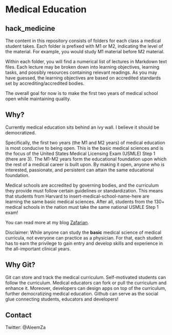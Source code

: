Medical Education
=================

hack_medicine
--------------

The content in this repository consists of folders for each class a medical student takes. Each folder is prefixed with M1 or M2, indicating the level of the material. For example, you would study M1 material before M2 material. 

Within each folder, you will find a numerical list of lectures in Markdown text files. Each lecture may be broken down into learning objectives, learning tasks, and possibly resources containing relevant readings. As you may have guessed, the learning objectives are based on accredited standards set by accrediting/accredited bodies.

The overall goal for now is to make the first two years of medical school open while maintaining quality.

Why?
----

Currently medical education sits behind an ivy wall. I believe it should be democratized. 

Specifically, the first two years (the M1 and M2 years) of medical education is most conducive to being open. This is the basic medical sciences and is the focus of the United States Medical Licensing Exam (USMLE) Step 1 (there are 3). The M1-M2 years form the educational foundation upon which the rest of a medical career is built upon. By making it open, anyone who is interested, passionate, and persistent can attain the same educational foundation.

Medical schools are accredited by governing bodies, and the curriculum they provide must follow certain guidelines or standardization. This means that students from Harvard to insert-medical-school-name-here are learning the same basic medical sciences. After all, students from the 130+ medical schools in the nation must take the same national USMLE Step 1 exam!

You can read more at my blog [Zafarian](http://zafarian.tumblr.com/).

Disclaimer: While anyone can study the **basic** medical science of medical curricula, not everyone can practice as a physician. For that, each student has to earn the privilege to gain entry and develop skills and experience in the all-important clinical years.

Why Git?
---------

Git can store and track the medical curriculum. Self-motivated students can follow the curriculum. Medical educators can fork or pull the curriculum and enhance it. Moreover, developers can design apps on top of the curriculum, further democratizing medical education. Github can serve as the social glue connecting students, educators and developers!

Contact
--------

Twitter: @AleemZa


